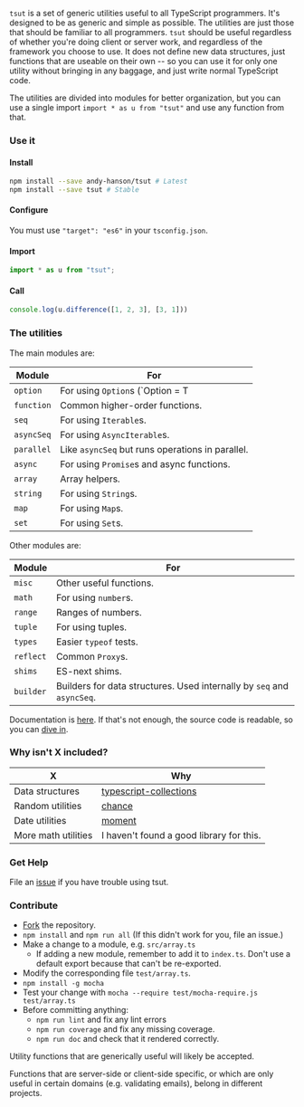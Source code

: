 `tsut` is a set of generic utilities useful to all TypeScript programmers.
It's designed to be as generic and simple as possible. The utilities are just those that should be familiar to all programmers.
`tsut` should be useful regardless of whether you're doing client or server work, and regardless of the framework you choose to use.
It does not define new data structures, just functions that are useable on their own --
so you can use it for only one utility without bringing in any baggage, and just write normal TypeScript code.

The utilities are divided into modules for better organization,
but you can use a single import `import * as u from "tsut"` and use any function from that.

### Use it

#### Install

```sh
npm install --save andy-hanson/tsut # Latest
npm install --save tsut # Stable
```

#### Configure

You must use `"target": "es6"` in your `tsconfig.json`.

#### Import

```ts
import * as u from "tsut";
```

#### Call

```ts
console.log(u.difference([1, 2, 3], [3, 1]))
```


### The utilities

The main modules are:

| Module | For |
| ------ | --- |
| `option` | For using `Option`s (`Option<T> = T | undefined`) |
| `function` | Common higher-order functions. |
| `seq` | For using `Iterable`s. |
| `asyncSeq` | For using `AsyncIterable`s. |
| `parallel` | Like `asyncSeq` but runs operations in parallel. |
| `async` | For using `Promise`s and async functions. |
| `array` | Array helpers. |
| `string` | For using `String`s. |
| `map` | For using `Map`s. |
| `set` | For using `Set`s.

Other modules are:

| Module | For |
| ------ | --- |
| `misc` | Other useful functions. |
| `math` | For using `number`s. |
| `range` | Ranges of numbers. |
| `tuple` | For using tuples. |
| `types` | Easier `typeof` tests. |
| `reflect` | Common `Proxy`s. |
| `shims` | ES-next shims. |
| `builder` | Builders for data structures. Used internally by `seq` and `asyncSeq`. |

Documentation is [here](http://andy-hanson.me/tsut/doc/index.html).
If that's not enough, the source code is readable, so you can [dive in](https://github.com/andy-hanson/tsut/blob/master/src/option.ts).


### Why isn't X included?

| X | Why |
| - | --- |
| Data structures | [typescript-collections](https://github.com/basarat/typescript-collections)
| Random utilities | [chance](http://chancejs.com/) |
| Date utilities | [moment](http://momentjs.com/) |
| More math utilities | I haven't found a good library for this. |


### Get Help

File an [issue](https://github.com/andy-hanson/tsut/issues) if you have trouble using tsut.


### Contribute

* [Fork](https://guides.github.com/activities/forking) the repository.
* `npm install` and `npm run all` (If this didn't work for you, file an issue.)
* Make a change to a module, e.g. `src/array.ts`
	- If adding a new module, remember to add it to `index.ts`. Don't use a default export because that can't be re-exported.
* Modify the corresponding file `test/array.ts`.
* `npm install -g mocha`
* Test your change with `mocha --require test/mocha-require.js test/array.ts`
* Before committing anything:
	- `npm run lint` and fix any lint errors
	- `npm run coverage` and fix any missing coverage.
	- `npm run doc` and check that it rendered correctly.

Utility functions that are generically useful will likely be accepted.

Functions that are server-side or client-side specific,
or which are only useful in certain domains (e.g. validating emails),
belong in different projects.
